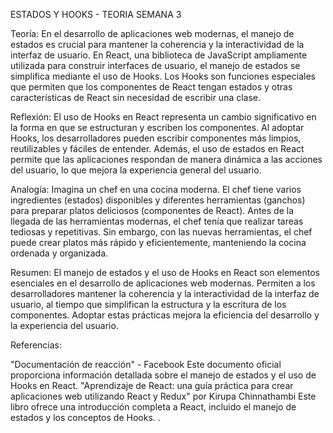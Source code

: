 ESTADOS Y HOOKS - TEORIA SEMANA 3

Teoría: En el desarrollo de aplicaciones web modernas, el manejo de estados es crucial para mantener la coherencia y la interactividad de la interfaz de usuario. En React, una biblioteca de JavaScript ampliamente utilizada para construir interfaces de usuario, el manejo de estados se simplifica mediante el uso de Hooks. Los Hooks son funciones especiales que permiten que los componentes de React tengan estados y otras características de React sin necesidad de escribir una clase.

Reflexión: El uso de Hooks en React representa un cambio significativo en la forma en que se estructuran y escriben los componentes. Al adoptar Hooks, los desarrolladores pueden escribir componentes más limpios, reutilizables y fáciles de entender. Además, el uso de estados en React permite que las aplicaciones respondan de manera dinámica a las acciones del usuario, lo que mejora la experiencia general del usuario.

Analogía: Imagina un chef en una cocina moderna. El chef tiene varios ingredientes (estados) disponibles y diferentes herramientas (ganchos) para preparar platos deliciosos (componentes de React). Antes de la llegada de las herramientas modernas, el chef tenía que realizar tareas tediosas y repetitivas. Sin embargo, con las nuevas herramientas, el chef puede crear platos más rápido y eficientemente, manteniendo la cocina ordenada y organizada.

Resumen: El manejo de estados y el uso de Hooks en React son elementos esenciales en el desarrollo de aplicaciones web modernas. Permiten a los desarrolladores mantener la coherencia y la interactividad de la interfaz de usuario, al tiempo que simplifican la estructura y la escritura de los componentes. Adoptar estas prácticas mejora la eficiencia del desarrollo y la experiencia del usuario.

Referencias:

"Documentación de reacción" - Facebook Este documento oficial proporciona información detallada sobre el manejo de estados y el uso de Hooks en React. "Aprendizaje de React: una guía práctica para crear aplicaciones web utilizando React y Redux" por Kirupa Chinnathambi Este libro ofrece una introducción completa a React, incluido el manejo de estados y los conceptos de Hooks. .